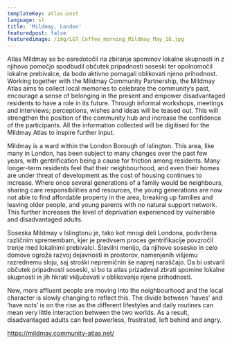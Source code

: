 ```yaml
---
templateKey: atlas-post
language: sl
title: 'Mildmay, London'
featuredpost: false
featuredimage: /img/LGT_Coffee_morning_Mildmay_May_18.jpg
---
```

Atlas Mildmay se bo osredotočil na zbiranje spominov lokalne skupnosti in z njihovo pomočjo spodbudil občutek pripadnosti soseski ter opolnomočil lokalne prebivalce, da bodo aktivno pomagali oblikovati njeno prihodnost.<!-- end --> Working together with the Mildmay Community Partnership, the Mildmay Atlas aims to collect local memories to celebrate the community’s past, encourage a sense of belonging in the present and empower disadvantaged residents to have a role in its future. Through informal workshops, meetings and interviews; perceptions, wishes and ideas will be teased out. This will strengthen the position of the community hub and increase the confidence of the participants. All the information collected will be digitised for the Mildmay Atlas to inspire further input.  

Mildmay is a ward within the London Borough of Islington. This area, like many in London, has been subject to many changes over the past few years, with gentrification being a cause for friction among residents. Many longer-term residents feel that their neighbourhood, and even their homes are under threat of development as the cost of housing continues to increase. Where once several generations of a family would be neighbours, sharing care responsibilities and resources, the young generations are now not able to find affordable property in the area, breaking up families and leaving older people, and young parents with no natural support network. This further increases the level of deprivation experienced by vulnerable and disadvantaged adults.

Soseska Mildmay v Islingtonu je, tako kot mnogi deli Londona, podvržena različnim spremembam, kjer je predvsem proces gentrifikacije povzročil trenje med lokalnimi prebivalci. Številni menijo, da njihovo sosesko in celo domove ogroža razvoj dejavnosti in prostorov, namenjenih višjemu razrednemu sloju, saj stroški nepremičnin še naprej naraščajo. Da bi ustvaril občutek pripadnosti soseski, si bo ta atlas prizadeval zbrati spomine lokalne skupnosti in jih hkrati vključevati v oblikovanje njene prihodnosti.

New, more affluent people are moving into the neighbourhood and the local character is slowly changing to reflect this. The divide between ‘haves’ and ‘have nots’ is on the rise as the different lifestyles and daily routines can mean very little interaction between the two worlds. As a result, disadvantaged adults can feel powerless, frustrated, left behind and angry. 

https://mildmay.community-atlas.net/
